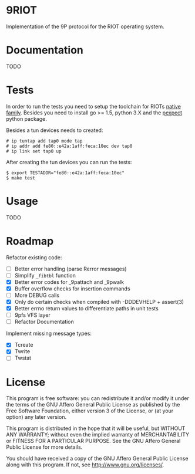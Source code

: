 9RIOT
=====

Implementation of the 9P protocol for the RIOT operating system.

Documentation
=============

TODO

Tests
=====

In order to run the tests you need to setup the toolchain for RIOTs
[native family](1). Besides you need to install go >= 1.5, python 3.X
and the [pexpect](2) python package.

Besides a tun devices needs to created:

	# ip tuntap add tap0 mode tap
	# ip addr add fe80::e42a:1aff:feca:10ec dev tap0
	# ip link set tap0 up

After creating the tun devices you can run the tests:

	$ export TESTADDR="fe80::e42a:1aff:feca:10ec"
	$ make test

Usage
=====

TODO

Roadmap
=======

Refactor existing code:

* [ ] Better error handling (parse Rerror messages)
* [ ] Simplify `_fibtbl` function
* [x] Better error codes for _9pattach and _9pwalk
* [x] Buffer overflow checks for insertion commands
* [ ] More DEBUG calls
* [x] Only do certain checks when compiled with -DDDEVHELP + assert(3)
* [x] Better errno return values to differentiate paths in unit tests
* [ ] 9pfs VFS layer
* [ ] Refactor Documentation

Implement missing message types:

* [x] Tcreate
* [x] Twrite
* [ ] Twstat

License
=======

This program is free software: you can redistribute it and/or
modify it under the terms of the GNU Affero General Public
License as published by the Free Software Foundation, either
version 3 of the License, or (at your option) any later version.

This program is distributed in the hope that it will be useful,
but WITHOUT ANY WARRANTY; without even the implied warranty of
MERCHANTABILITY or FITNESS FOR A PARTICULAR PURPOSE. See the GNU
Affero General Public License for more details.

You should have received a copy of the GNU Affero General Public
License along with this program. If not, see
<http://www.gnu.org/licenses/>.

[1]: https://github.com/RIOT-OS/RIOT/wiki/Family:-native#toolchains
[2]: https://pypi.python.org/pypi/pexpect
